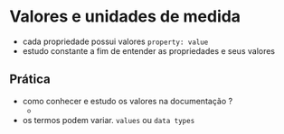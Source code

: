# Valores e unidades de medida

* cada propriedade possui valores `property: value`
* estudo constante a fim de entender as propriedades e seus valores

## Prática

* como conhecer e estudo os valores na documentação ?
    * <color> <length>
* os termos podem variar. `values` ou `data types`
